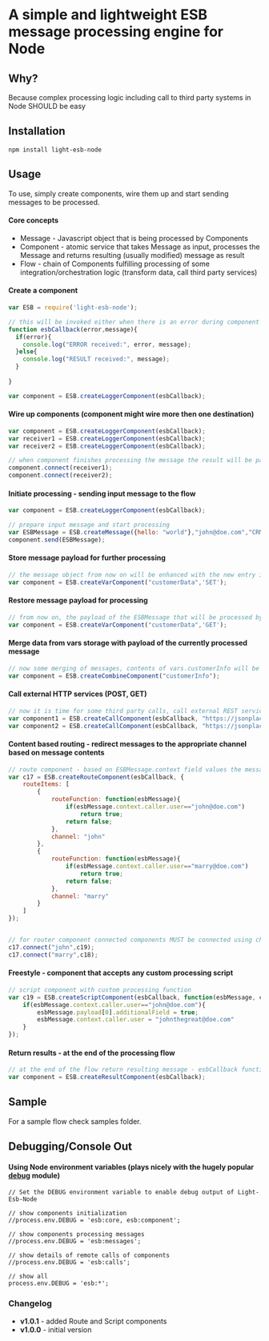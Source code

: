 A simple and lightweight ESB message processing engine for Node
=======

## Why?
Because complex processing logic including call to third party systems in Node SHOULD be easy

## Installation
```
npm install light-esb-node
```


## Usage
To use, simply create components, wire them up and start sending messages to be processed.

#### Core concepts
* Message - Javascript object that is being processed by Components
* Component - atomic service that takes Message as input, processes the Message and returns resulting (usually modified) message as result
* Flow - chain of Components fulfilling processing of some integration/orchestration logic (transform data, call third party services)


#### Create a component
```js
var ESB = require('light-esb-node');

// this will be invoked either when there is an error during component processing or when the ResultComponent is reached
function esbCallback(error,message){
  if(error){
    console.log("ERROR received:", error, message);
  }else{
    console.log("RESULT received:", message);
  }
  
}

var component = ESB.createLoggerComponent(esbCallback);
```

#### Wire up components (component might wire more then one destination)
```js
var component = ESB.createLoggerComponent(esbCallback);
var receiver1 = ESB.createLoggerComponent(esbCallback);
var receiver2 = ESB.createLoggerComponent(esbCallback);

// when component finishes processing the message the result will be passed by to the receiver1 component and receiver2 component for further processing
component.connect(receiver1);
component.connect(receiver2);
```

#### Initiate processing - sending input message to the flow
```js
var component = ESB.createLoggerComponent(esbCallback);

// prepare input message and start processing 
var ESBMessage = ESB.createMessage({hello: "world"},"john@doe.com","CRM","x92938XA");
component.send(ESBMessage);
```

#### Store message payload for further processing
```js
// the message object from now on will be enhanced with the new entry in the vars section (vars.customerData) of the ESBMessage
var component = ESB.createVarComponent("customerData",'SET');
```

#### Restore message payload for processing
```js
// from now on, the payload of the ESBMessage that will be processed by next component in the flow will be replaced with contents of the vars.customerData object
var component = ESB.createVarComponent("customerData",'GET');
```

#### Merge data from vars storage with payload of the currently processed message
```js
// now some merging of messages, contents of vars.customerInfo will be merged into processed message payload 
var component = ESB.createCombineComponent("customerInfo");
```

#### Call external HTTP services (POST, GET)
```js
// now it is time for some third party calls, call external REST service
var component1 = ESB.createCallComponent(esbCallback, "https://jsonplaceholder.typicode.com/users", "get");
var component2 = ESB.createCallComponent(esbCallback, "https://jsonplaceholder.typicode.com/posts", "post");
```

#### Content based routing - redirect messages to the appropriate channel based on message contents
```js
// route component - based on ESBMessage.context field values the message will be routed to the appropriate named channel
var c17 = ESB.createRouteComponent(esbCallback, {
	routeItems: [
		{
			routeFunction: function(esbMessage){
				if(esbMessage.context.caller.user=="john@doe.com")
					return true;
				return false;
			},
			channel: "john"
		},
		{
			routeFunction: function(esbMessage){
				if(esbMessage.context.caller.user=="marry@doe.com")
					return true;
				return false;	
			},
			channel: "marry"
		}
	]
});  


// for router component connected components MUST be connected using channel names
c17.connect("john",c19);
c17.connect("marry",c18);
```

#### Freestyle - component that accepts any custom processing script
```js
// script component with custom processing function
var c19 = ESB.createScriptComponent(esbCallback, function(esbMessage, callback){
	if(esbMessage.context.caller.user=="john@doe.com"){
		esbMessage.payload[0].additionalField = true;
		esbMessage.context.caller.user = "johnthegreat@doe.com"
	}
});
```

#### Return results - at the end of the processing flow
```js
// at the end of the flow return resulting message - esbCallback function will receive the resulting message object 
var component = ESB.createResultComponent(esbCallback);  
```
## Sample
For a sample flow check samples folder.

## Debugging/Console Out

#### Using Node environment variables (plays nicely with the hugely popular [debug](https://www.npmjs.com/package/debug) module)
```
// Set the DEBUG environment variable to enable debug output of Light-Esb-Node

// show components initialization
//process.env.DEBUG = 'esb:core, esb:component';

// show components processing messages
//process.env.DEBUG = 'esb:messages';

// show details of remote calls of components
//process.env.DEBUG = 'esb:calls';

// show all
process.env.DEBUG = 'esb:*';
```

### Changelog
- **v1.0.1** - added Route and Script components
- **v1.0.0** - initial version
